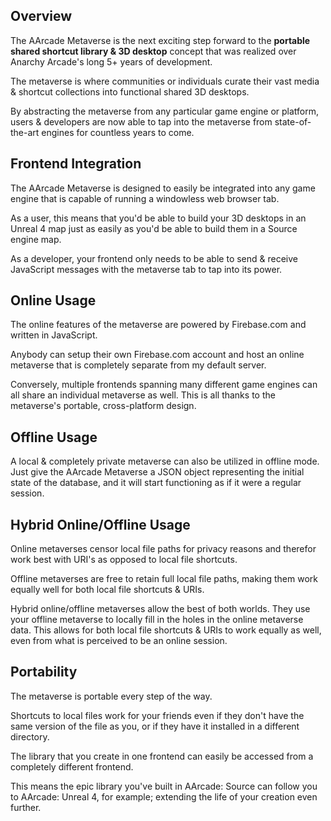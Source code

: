 ## Overview
The AArcade Metaverse is the next exciting step forward to the **portable shared shortcut library & 3D desktop** concept that was realized over Anarchy Arcade's long 5+ years of development.

The metaverse is where communities or individuals curate their vast media & shortcut collections into functional shared 3D desktops.

By abstracting the metaverse from any particular game engine or platform, users & developers are now able to tap into the metaverse from state-of-the-art engines for countless years to come.

## Frontend Integration
The AArcade Metaverse is designed to easily be integrated into any game engine that is capable of running a windowless web browser tab.

As a user, this means that you'd be able to build your 3D desktops in an Unreal 4 map just as easily as you'd be able to build them in a Source engine map.

As a developer, your frontend only needs to be able to send & receive JavaScript messages with the metaverse tab to tap into its power.

## Online Usage
The online features of the metaverse are powered by Firebase.com and written in JavaScript.

Anybody can setup their own Firebase.com account and host an online metaverse that is completely separate from my default server.

Conversely, multiple frontends spanning many different game engines can all share an individual metaverse as well.  This is all thanks to the metaverse's portable, cross-platform design.

## Offline Usage
A local & completely private metaverse can also be utilized in offline mode.  Just give the AArcade Metaverse a JSON object representing the initial state of the database, and it will start functioning as if it were a regular session.

## Hybrid Online/Offline Usage
Online metaverses censor local file paths for privacy reasons and therefor work best with URI's as opposed to local file shortcuts.

Offline metaverses are free to retain full local file paths, making them work equally well for both local file shortcuts & URIs.

Hybrid online/offline metaverses allow the best of both worlds.  They use your offline metaverse to locally fill in the holes in the online metaverse data.  This allows for both local file shortcuts & URIs to work equally as well, even from what is perceived to be an online session.

## Portability
The metaverse is portable every step of the way.

Shortcuts to local files work for your friends even if they don't have the same version of the file as you, or if they have it installed in a different directory.

The library that you create in one frontend can easily be accessed from a completely different frontend.

This means the epic library you've built in AArcade: Source can follow you to AArcade: Unreal 4, for example; extending the life of your creation even further.
